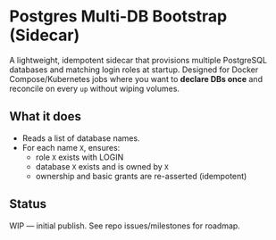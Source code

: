 # Postgres Multi-DB Bootstrap (Sidecar)

A lightweight, idempotent sidecar that provisions multiple PostgreSQL databases and matching login roles at startup. Designed for Docker Compose/Kubernetes jobs where you want to **declare DBs once** and reconcile on every `up` without wiping volumes.

## What it does
- Reads a list of database names.
- For each name `X`, ensures:
  - role `X` exists with LOGIN
  - database `X` exists and is owned by `X`
  - ownership and basic grants are re-asserted (idempotent)

## Status
WIP — initial publish. See repo issues/milestones for roadmap.
